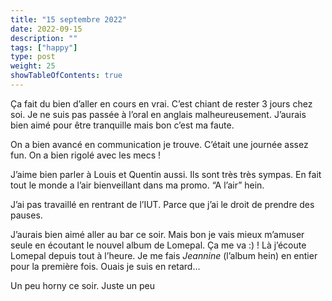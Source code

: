 ```yaml
---
title: "15 septembre 2022"
date: 2022-09-15
description: ""
tags: ["happy"]
type: post
weight: 25
showTableOfContents: true
---
```


Ça fait du bien d’aller en cours en vrai. C’est chiant de rester 3 jours chez soi. Je ne suis pas passée à l’oral en anglais malheureusement. J’aurais bien aimé pour être tranquille mais bon c’est ma faute.

On a bien avancé en communication je trouve. C’était une journée assez fun. On a bien rigolé avec les mecs !

J’aime bien parler à Louis et Quentin aussi. Ils sont très très sympas. En fait tout le monde a l’air bienveillant dans ma promo. “A l’air” hein.

J’ai pas travaillé en rentrant de l’IUT. Parce que j’ai le droit de prendre des pauses.

J’aurais bien aimé aller au bar ce soir. Mais bon je vais mieux m’amuser seule en écoutant le nouvel album de Lomepal. Ça me va :) ! Là j’écoute Lomepal depuis tout à l’heure. Je me fais *Jeannine* (l’album hein) en entier pour la première fois. Ouais je suis en retard...

Un peu horny ce soir. Juste un peu